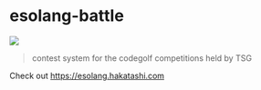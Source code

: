 # esolang-battle

![](https://esolang.hakatashi.com/favicon.png)

> contest system for the codegolf competitions held by TSG

Check out https://esolang.hakatashi.com
